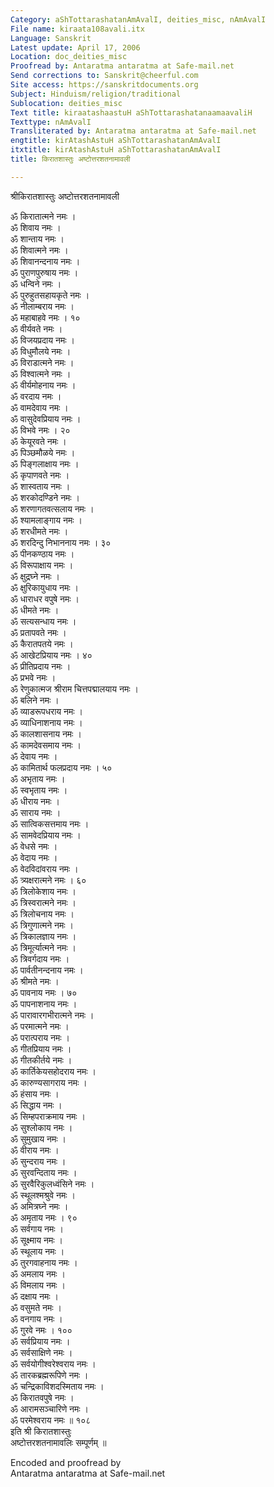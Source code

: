 ```yaml
---
Category: aShTottarashatanAmAvalI, deities_misc, nAmAvalI
File name: kiraata108avali.itx
Language: Sanskrit
Latest update: April 17, 2006
Location: doc_deities_misc
Proofread by: Antaratma antaratma at Safe-mail.net
Send corrections to: Sanskrit@cheerful.com
Site access: https://sanskritdocuments.org
Subject: Hinduism/religion/traditional
Sublocation: deities_misc
Text title: kiraatashaastuH aShTottarashatanaamaavaliH
Texttype: nAmAvalI
Transliterated by: Antaratma antaratma at Safe-mail.net
engtitle: kirAtashAstuH aShTottarashatanAmAvalI
itxtitle: kirAtashAstuH aShTottarashatanAmAvalI
title: किरातशास्तुः अष्टोत्तरशतनामावली

---
```

  
 श्रीकिरातशास्तुः अष्टोत्तरशतनामावली   
  
ॐ किरातात्मने नमः ।  
ॐ शिवाय नमः ।  
ॐ शान्ताय नमः ।  
ॐ शिवात्मने नमः ।  
ॐ शिवानन्दनाय नमः ।  
ॐ पुराणपुरुषाय नमः ।  
ॐ धन्विने नमः ।  
ॐ पुरुहुतसहायकृते नमः ।  
ॐ नीलाम्बराय नमः ।  
ॐ महाबाहवे नमः । १०  
ॐ वीर्यवते नमः ।  
ॐ विजयप्रदाय नमः ।  
ॐ विधुमौलये नमः ।  
ॐ विराडात्मने नमः ।  
ॐ विश्वात्मने नमः ।  
ॐ वीर्यमोहनाय नमः  ।  
ॐ वरदाय नमः ।  
ॐ वामदेवाय नमः ।  
ॐ वासुदेवप्रियाय नमः ।  
ॐ विभवे नमः । २०  
ॐ केयूरवते नमः ।  
ॐ पिञ्छमौळये नमः ।  
ॐ पिङ्गलाक्षाय नमः ।  
ॐ कृपाणवते नमः ।  
ॐ शास्वताय नमः ।  
ॐ शरकोदण्डिने नमः ।  
ॐ शरणागतवत्सलाय नमः ।  
ॐ श्यामलाङ्गाय नमः ।  
ॐ शरधीमते नमः ।  
ॐ शरदिन्दु निभाननाय नमः । ३०  
ॐ पीनकण्ठाय नमः ।  
ॐ विरूपाक्षाय नमः ।  
ॐ क्षुद्रघ्ने नमः ।  
ॐ क्षुरिकायुधाय नमः ।  
ॐ धाराधर वपुषे नमः ।  
ॐ धीमते नमः ।  
ॐ सत्यसन्धाय नमः ।  
ॐ प्रतापवते नमः  ।  
ॐ कैरातपतये नमः ।  
ॐ आखेटप्रियाय नमः । ४०  
ॐ प्रीतिप्रदाय नमः ।  
ॐ प्रभवे नमः ।  
ॐ रेणुकात्मज श्रीराम चित्तपद्मालयाय नमः ।  
ॐ बलिने नमः  ।  
ॐ व्याडरूपधराय नमः ।  
ॐ व्याधिनाशनाय नमः ।  
ॐ कालशासनाय नमः ।  
ॐ कामदेवसमाय नमः ।  
ॐ देवाय नमः ।  
ॐ कामितार्थ फलप्रदाय नमः । ५०  
ॐ अभृताय नमः ।  
ॐ स्वभृताय नमः ।  
ॐ धीराय नमः ।  
ॐ साराय नमः ।  
ॐ सात्विकसत्तमाय नमः ।  
ॐ सामवेदप्रियाय नमः ।  
ॐ वेधसे नमः ।  
ॐ वेदाय नमः ।  
ॐ वेदविदांवराय नमः ।  
ॐ त्र्यक्षरात्मने नमः । ६०  
ॐ त्रिलोकेशाय नमः ।  
ॐ त्रिस्वरात्मने नमः ।  
ॐ त्रिलोचनाय नमः ।  
ॐ त्रिगुणात्मने नमः ।  
ॐ त्रिकालज्ञाय नमः ।  
ॐ त्रिमूर्त्यात्मने नमः ।  
ॐ त्रिवर्गदाय नमः  ।  
ॐ पार्वतीनन्दनाय नमः ।  
ॐ श्रीमते नमः ।  
ॐ पावनाय नमः । ७०  
ॐ पापनाशनाय नमः ।  
ॐ पारावारगभीरात्मने नमः ।  
ॐ परमात्मने नमः ।  
ॐ परात्पराय नमः ।  
ॐ गीतप्रियाय नमः ।  
ॐ गीतकीर्तये नमः ।  
ॐ कार्तिकेयसहोदराय नमः ।  
ॐ कारुण्यसागराय नमः ।  
ॐ हंसाय नमः ।  
ॐ सिद्धाय नमः ।  
ॐ सिम्हपराक्रमाय नमः ।  
ॐ सुश्लोकाय नमः ।  
ॐ सुमुखाय नमः ।  
ॐ वीराय नमः ।  
ॐ सुन्दराय नमः ।  
ॐ सुरवन्दिताय नमः ।  
ॐ सुरवैरिकुलध्वंसिने नमः ।  
ॐ स्थूलश्मश्रुवे नमः ।  
ॐ अमित्रघ्ने नमः ।  
ॐ अमृताय नमः । ९०  
ॐ सर्वगाय नमः ।  
ॐ सूक्ष्माय नमः ।  
ॐ स्थूलाय नमः ।  
ॐ तुरगवाहनाय नमः ।  
ॐ अमलाय नमः ।  
ॐ विमलाय नमः ।  
ॐ दक्षाय नमः ।  
ॐ वसुमते नमः ।  
ॐ वनगाय नमः ।  
ॐ गुरवे नमः । १००  
ॐ सर्वप्रियाय नमः ।  
ॐ सर्वसाक्षिणे नमः ।  
ॐ सर्वयोगीश्वरेश्वराय नमः ।  
ॐ तारकब्रह्मरूपिणे नमः ।  
ॐ चन्द्रिकाविशदस्मिताय नमः ।  
ॐ किरातवपुषे नमः ।  
ॐ आरामसञ्चारिणे नमः ।  
ॐ परमेश्वराय नमः ॥ १०८  
इति श्री किरातशास्तुः  
अष्टोत्तरशतनामावलिः सम्पूर्णम् ॥  
  
  
Encoded and proofread by  
Antaratma antaratma at Safe-mail.net  
  
